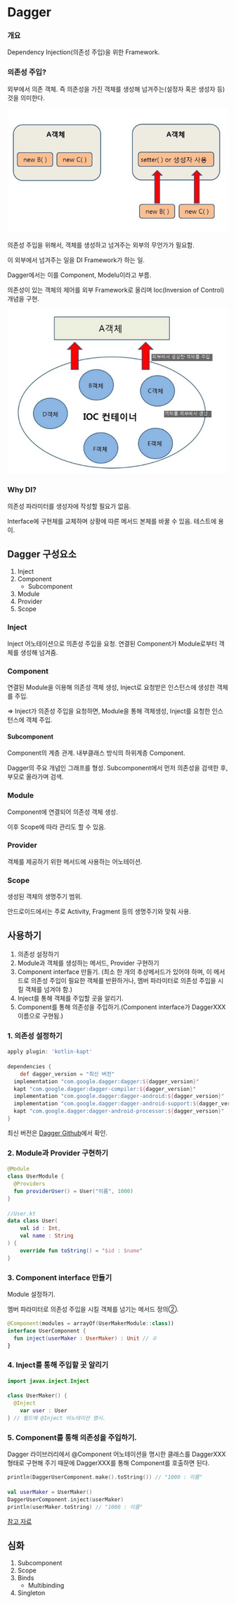 # Dagger

### 개요

Dependency Injection(의존성 주입)을 위한 Framework.



### 의존성 주입?

외부에서 의존 객체. 즉 의존성을 가진 객체를 생성해 넘겨주는(설정자 혹은 생성자 등)것을 의미한다.

![dagger](./img/dagger_image.jpeg)

의존성 주입을 위해서, 객체를 생성하고 넘겨주는 외부의 무언가가 필요함.

이 외부에서 넘겨주는 일을 DI Framework가 하는 일.

Dagger에서는 이를 Component, Modelu이라고 부름.

의존성이 있는 객체의 제어를 외부 Framework로 올리며 Ioc(Inversion of Control) 개념을 구현.

![IOC_Container](./img/ioc_image.jpeg)



### Why DI?

의존성 파라미터를 생성자에 작성할 필요가 없음.

Interface에 구현체를 교체하며 상황에 따른 메서드 본체를 바꿀 수 있음. 테스트에 용이.



## Dagger 구성요소

1. Inject
2. Component
   - Subcomponent
3. Module
4. Provider
5. Scope



### Inject

Inject 어노테이션으로 의존성 주입을 요청. 연결된 Component가 Module로부터 객체를 생성해 넘겨줌.



### Component

연결된 Module을 이용해 의존성 객체 생성, Inject로 요청받은 인스턴스에 생성한 객체를 주입.

=> Inject가 의존성 주입을 요청하면, Module을 통해 객체생성, Inject를 요청한 인스턴스에 객체 주입.



#### Subcomponent

Component의 계층 관계. 내부클래스 방식의 하위계층 Component.

Dagger의 주요 개념인 그래프를 형성. Subcomponent에서 먼저 의존성을 검색한 후, 부모로 올라가며 검색.



### Module

Component에 연결되어 의존성 객체 생성.

이후 Scope에 따라 관리도 할 수 있음.



### Provider

객체를 제공하기 위한 메서드에 사용하는 어노테이션.



### Scope

생성된 객체의 생명주기 범위.

안드로이드에서는 주로 Activity, Fragment 등의 생명주기와 맞춰 사용.



## 사용하기

1. 의존성 설정하기
2. Module과 객체를 생성하는 메서드, Provider 구현하기
3. Component interface 만들기. (최소 한 개의 추상메서드가 있어야 하며, 이 메서드로 의존성 주입이 필요한 객체를 반환하거나, 멤버 파라미터로 의존성 주입을 시킬 객체를 넘겨야 함.)
4. Inject를 통해 객체를 주입할 곳을 알리기.
5. Component를 통해 의존성을 주입하기.(Component interface가 DaggerXXX 이름으로 구현됨.)



### 1. 의존성 설정하기

```gradle
apply plugin: 'kotlin-kapt'

dependencies {
	def dagger_version = "최신 버전"
  implementation "com.google.dagger:dagger:${dagger_version}"
  kapt "com.google.dagger:dagger-compiler:${dagger_version}"
  implementation "com.google.dagger:dagger-android:${dagger_version}"
  implementation "com.google.dagger:dagger-android-support:${dagger_version}" // if you use the support libraries
  kapt "com.google.dagger:dagger-android-processor:${dagger_version}"
}
```

최신 버전은 [Dagger Github](https://github.com/google/dagger)에서 확인.



### 2. Module과 Provider 구현하기

```kotlin
@Module
class UserModule {
  @Providers
  fun providerUser() = User("이름", 1000)
}

//User.kt
data class User(
    val id : Int,
    val name : String
) {
    override fun toString() = "$id : $name"
}
```



### 3. Component interface 만들기

Module 설정하기.

멤버 파라미터로 의존성 주입을 시킬 객체를 넘기는 메서드 정의②.

```kotlin
@Component(modules = arrayOf(UserMakerModule::class))
interface UserComponent {
  fun inject(userMaker : UserMaker) : Unit // ②
}
```



### 4. Inject를 통해 주입할 곳 알리기

```kotlin
import javax.inject.Inject

class UserMaker() {
  @Inject
 	var user : User
} // 필드에 @Inject 어노테이션 명시.
```



### 5. Component를 통해 의존성을 주입하기.

Dagger 라이브러리에서 @Component 어노테이션을 명시한 클래스를 DaggerXXX 형태로 구현해 주기 때문에 DaggerXXX를 통해 Component를 호출하면 된다.

```kotlin
println(DaggerUserComponent.make().toString()) // "1000 : 이름"

val userMaker = UserMaker()
DaggerUserComponent.inject(userMaker)
println(userMaker.toString) // "1000 : 이름"
```



[참고 자료]([https://cmcmcmcm.blog/2017/07/27/didependency-injection-%EC%99%80-dagger2/](https://cmcmcmcm.blog/2017/07/27/didependency-injection-와-dagger2/))



## 심화

1. Subcomponent
2. Scope
3. Binds
   - Multibinding
4. Singleton